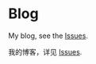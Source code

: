 # Blog
My blog, see the [Issues](https://github.com/EEzTool/Blog/issues).

我的博客，详见 [Issues](https://github.com/EEzTool/Blog/issues).
